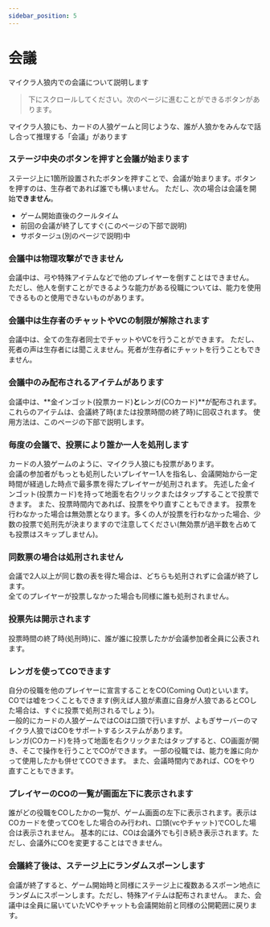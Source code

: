 ```yaml
---
sidebar_position: 5
---
```


# 会議

マイクラ人狼内での会議について説明します

> 下にスクロールしてください。次のページに進むことができるボタンがあります。

マイクラ人狼にも、カードの人狼ゲームと同じような、誰が人狼かをみんなで話し合って推理する「会議」があります

### ステージ中央のボタンを押すと会議が始まります

ステージ上に1箇所設置されたボタンを押すことで、会議が始まります。ボタンを押すのは、生存者であれば誰でも構いません。
ただし、次の場合は会議を開始**できません**。
 - ゲーム開始直後のクールタイム
 - 前回の会議が終了してすぐ(このページの下部で説明)
 - サボタージュ(別のページで説明)中

### 会議中は物理攻撃ができません

会議中は、弓や特殊アイテムなどで他のプレイヤーを倒すことはできません。
ただし、他人を倒すことができるような能力がある役職については、能力を使用できるものと使用できないものがあります。

### 会議中は生存者のチャットやVCの制限が解除されます

会議中は、全ての生存者同士でチャットやVCを行うことができます。
ただし、死者の声は生存者には聞こえません。死者が生存者にチャットを行うこともできません。

### 会議中のみ配布されるアイテムがあります

会議中は、**金インゴット(投票カード)**と**レンガ(COカード)**が配布されます。  
これらのアイテムは、会議終了時(または投票時間の終了時)に回収されます。
使用方法は、このページの下部で説明します。

### 毎度の会議で、投票により誰か一人を処刑します

カードの人狼ゲームのように、マイクラ人狼にも投票があります。  
会議の参加者がもっとも処刑したいプレイヤー1人を指名し、会議開始から一定時間が経過した時点で最多票を得たプレイヤーが処刑されます。
先述した金インゴット(投票カード)を持って地面を右クリックまたはタップすることで投票できます。
また、投票時間内であれば、投票をやり直すこともできます。
投票を行わなかった場合は無効票となります。多くの人が投票を行わなかった場合、少数の投票で処刑先が決まりますので注意してください(無効票が過半数を占めても投票はスキップしません)。

### 同数票の場合は処刑されません

会議で2人以上が同じ数の表を得た場合は、どちらも処刑されずに会議が終了します。  
全てのプレイヤーが投票しなかった場合も同様に誰も処刑されません。

### 投票先は開示されます

投票時間の終了時(処刑時)に、誰が誰に投票したかが会議参加者全員に公表されます。

### レンガを使ってCOできます

自分の役職を他のプレイヤーに宣言することをCO(Coming Out)といいます。COでは嘘をつくこともできます(例えば人狼が素直に自身が人狼であるとCOした場合は、すぐに投票で処刑されるでしょう)。  
一般的にカードの人狼ゲームではCOは口頭で行いますが、よもぎサーバーのマイクラ人狼ではCOをサポートするシステムがあります。  
レンガ(COカード)を持って地面を右クリックまたはタップすると、CO画面が開き、そこで操作を行うことでCOができます。
一部の役職では、能力を誰に向かって使用したかも併せてCOできます。
また、会議時間内であれば、COをやり直すこともできます。

### プレイヤーのCOの一覧が画面左下に表示されます

誰がどの役職をCOしたかの一覧が、ゲーム画面の左下に表示されます。表示はCOカードを使ってCOをした場合のみ行われ、口頭(vcやチャット)でCOした場合は表示されません。
基本的には、COは会議外でも引き続き表示されます。ただし、会議外にCOを変更することはできません。

### 会議終了後は、ステージ上にランダムスポーンします

会議が終了すると、ゲーム開始時と同様にステージ上に複数あるスポーン地点にランダムにスポーンします。ただし、特殊アイテムは配布されません。
また、会議中は全員に届いていたVCやチャットも会議開始前と同様の公開範囲に戻ります。